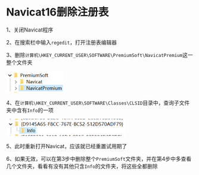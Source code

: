 # Navicat16删除注册表

1、关闭Navicat程序

2、在搜索栏中输入`regedit`，打开注册表编辑器

3、删除`计算机\HKEY_CURRENT_USER\SOFTWARE\PremiumSoft\NavicatPremium`这一整个文件夹

<img src="https://raw.githubusercontent.com/KKKLxxx/img-host/master/image-20220214144024934.png" alt="image-20220214144024934" style="zoom:67%;" />

4、在`计算机\HKEY_CURRENT_USER\SOFTWARE\Classes\CLSID`目录中，查询子文件夹中含有`Info`的一项

<img src="https://raw.githubusercontent.com/KKKLxxx/img-host/master/image-20220214143927945.png" alt="image-20220214143927945" style="zoom:67%;" />

5、此时重新打开Navicat，应该就已经重置试用期了

6、如果无效，可以在第3步中删除整个`PremiumSoft`文件夹，并在第4步中多查看几个文件夹，看看有没有其他只含`Info`的文件夹，将这些全都删除


